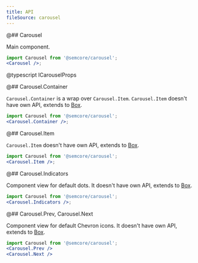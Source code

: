```yaml
---
title: API
fileSource: carousel
---
```


@## Carousel

Main component.

```jsx
import Carousel from '@semcore/carousel';
<Carousel />;
```

@typescript ICarouselProps

@## Carousel.Container

`Carousel.Container` is a wrap over `Carousel.Item`. `Carousel.Item` doesn't have own API, extends to [Box](/layout/box-system/box-api/#a3cfce).

```jsx
import Carousel from '@semcore/carousel';
<Carousel.Container />;
```

@## Carousel.Item

`Carousel.Item` doesn't have own API, extends to [Box](/layout/box-system/box-api/#a3cfce).

```jsx
import Carousel from '@semcore/carousel';
<Carousel.Item />;
```

@## Carousel.Indicators

Component view for default dots. It doesn't have own API, extends to [Box](/layout/box-system/box-api/#a3cfce).

```jsx
import Carousel from '@semcore/carousel';
<Carousel.Indicators />;
```

@## Carousel.Prev, Carousel.Next

Component view for default Chevron icons. It doesn't have own API, extends to [Box](/layout/box-system/box-api/#a3cfce).

```jsx
import Carousel from '@semcore/carousel';
<Carousel.Prev />
<Carousel.Next />
```
